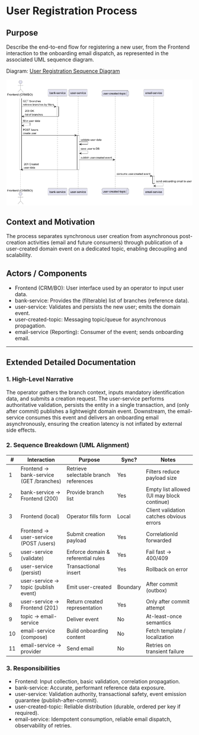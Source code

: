 # User Registration Process

## Purpose
Describe the end-to-end flow for registering a new user, from the Frontend interaction to the onboarding email dispatch, as represented in the associated UML sequence diagram.

Diagram: [User Registration Sequence Diagram](../../../assets/registration/user-registration/customer-registration/customer-registration-process-diagram.png)

![User Registration Sequence Diagram](../../../assets/registration/user-registration/customer-registration/customer-registration-process-diagram.png)

## Context and Motivation
The process separates synchronous user creation from asynchronous post-creation activities (email and future consumers) through publication of a user-created domain event on a dedicated topic, enabling decoupling and scalability.

## Actors / Components
- Frontend (CRM/BO): User interface used by an operator to input user data.
- bank-service: Provides the (filterable) list of branches (reference data).
- user-service: Validates and persists the new user; emits the domain event.
- user-created-topic: Messaging topic/queue for asynchronous propagation.
- email-service (Reporting): Consumer of the event; sends onboarding email.

---
## Extended Detailed Documentation

### 1. High-Level Narrative
The operator gathers the branch context, inputs mandatory identification data, and submits a creation request. The user-service performs authoritative validation, persists the entity in a single transaction, and (only after commit) publishes a lightweight domain event. Downstream, the email-service consumes this event and delivers an onboarding email asynchronously, ensuring the creation latency is not inflated by external side effects.

### 2. Sequence Breakdown (UML Alignment)
| # | Interaction | Purpose | Sync? | Notes |
|---|-------------|---------|-------|-------|
| 1 | Frontend -> bank-service (GET /branches) | Retrieve selectable branch references | Yes | Filters reduce payload size |
| 2 | bank-service -> Frontend (200) | Provide branch list | Yes | Empty list allowed (UI may block continue) |
| 3 | Frontend (local) | Operator fills form | Local | Client validation catches obvious errors |
| 4 | Frontend -> user-service (POST /users) | Submit creation payload | Yes | CorrelationId forwarded |
| 5 | user-service (validate) | Enforce domain & referential rules | Yes | Fail fast -> 400/409 |
| 6 | user-service (persist) | Transactional insert | Yes | Rollback on error |
| 7 | user-service -> topic (publish event) | Emit user-created | Boundary | After commit (outbox) |
| 8 | user-service -> Frontend (201) | Return created representation | Yes | Only after commit attempt |
| 9 | topic -> email-service | Deliver event | No | At-least-once semantics |
|10 | email-service (compose) | Build onboarding content | No | Fetch template / localization |
|11 | email-service -> provider | Send email | No | Retries on transient failure |

### 3. Responsibilities
- Frontend: Input collection, basic validation, correlation propagation.
- bank-service: Accurate, performant reference data exposure.
- user-service: Validation authority, transactional safety, event emission guarantee (publish-after-commit).
- user-created-topic: Reliable distribution (durable, ordered per key if required).
- email-service: Idempotent consumption, reliable email dispatch, observability of retries.




